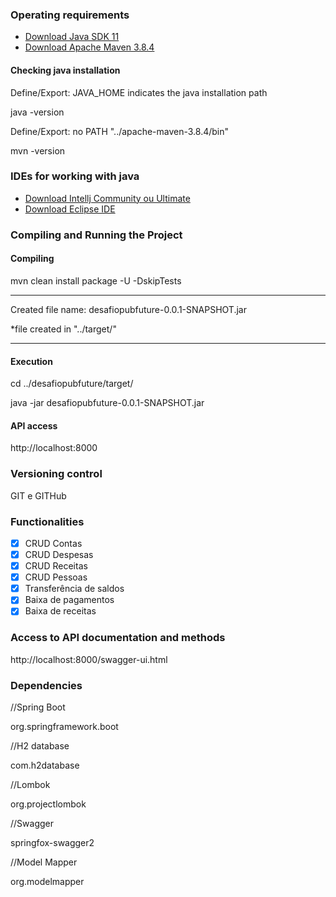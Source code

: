 
### Operating requirements
* [Download Java SDK 11](https://www.oracle.com/br/java/technologies/javase/jdk11-archive-downloads.html)
* [Download Apache Maven 3.8.4](https://dlcdn.apache.org/maven/maven-3/3.8.4/binaries/apache-maven-3.8.4-bin.zip)

#### Checking java installation

Define/Export: JAVA_HOME indicates the java installation path

java -version

Define/Export: no PATH "../apache-maven-3.8.4/bin"

mvn -version

### IDEs for working with java
* [Download Intellj Community ou Ultimate](https://www.jetbrains.com/pt-br/idea/download/other.html)
* [Download Eclipse IDE](https://www.eclipse.org/downloads/)


### Compiling and Running the Project

#### Compiling

mvn clean install package -U -DskipTests
___
Created file name:
desafiopubfuture-0.0.1-SNAPSHOT.jar

*file created in "../target/"
___
#### Execution

cd ../desafiopubfuture/target/

java -jar desafiopubfuture-0.0.1-SNAPSHOT.jar


#### API access
http://localhost:8000


### Versioning control

GIT e GITHub


### Functionalities
- [x] CRUD Contas
- [x] CRUD Despesas
- [x] CRUD Receitas
- [x] CRUD Pessoas
- [x] Transferência de saldos
- [x] Baixa de pagamentos
- [x] Baixa de receitas

### Access to API documentation and methods
http://localhost:8000/swagger-ui.html

### Dependencies

//Spring Boot

org.springframework.boot

//H2 database

com.h2database

//Lombok

org.projectlombok

//Swagger

springfox-swagger2

//Model Mapper

org.modelmapper

